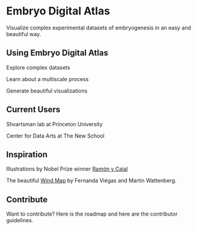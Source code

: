 # Embryo Digital Atlas

Visualize complex experimental datasets of embryogenesis in an easy and beautiful way.

## Using Embryo Digital Atlas

Explore complex datasets

Learn about a multiscale process

Generate beautiful visualizations

## Current Users

Shvartsman lab at Princeton University

Center for Data Arts at The New School

## Inspiration

Illustrations by Nobel Prize winner [Ramón y Cajal](https://www.newscientist.com/article/mg23331090-100-early-sketches-of-the-brain-show-ramn-y-cajals-artistic-genius/)

The beautiful [Wind Map](http://hint.fm/wind/) by Fernanda Viégas and Martin Wattenberg.

## Contribute

Want to contribute? Here is the roadmap and here are the contributor guidelines.
